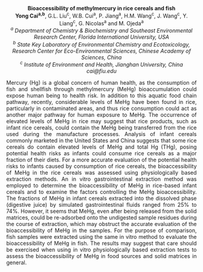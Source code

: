<center><strong>Bioaccessibility of methylmercury in rice cereals and fish</strong>

<center><strong>Yong Cai<sup>a,b</sup></strong>, G.L. Liu<sup>c</sup>, W.B. Cui<sup>a</sup>, P. Jiang<sup>a</sup>, H.M. Wang<sup>c</sup>,
J. Wang<sup>c</sup>, Y. Liang<sup>c</sup>, G. Nicolas<sup>a</sup> and M. Ojeda<sup>a</sup>

<center><i><sup>a</sup> Department of Chemistry & Biochemistry and Southeast Environmental
Research Center, Florida International University, USA</i>

<center><i><sup>b</sup> State Key Laboratory of Environmental Chemistry and Ecotoxicology,
Research Center for Eco-Environmental Sciences, Chinese Academy of Sciences, China</i>

<center><i><sup>c</sup> Institute of Environment and Health, Jianghan University, China</i>

<center><i>cai@fiu.edu</i>

<p style="text-align:justify">Mercury (Hg) is a global concern of human health, as the consumption of
fish and shellfish through methylmercury (MeHg) bioaccumulation could
expose human being to health risk. In addition to this aquatic food
chain pathway, recently, considerable levels of MeHg have been found in
rice, particularly in contaminated areas, and thus rice consumption
could act as another major pathway for human exposure to MeHg. The
occurrence of elevated levels of MeHg in rice may suggest that rice
products, such as infant rice cereals, could contain the MeHg being
transferred from the rice used during the manufacture processes.
Analysis of infant cereals commonly marketed in the United States and
China suggests that some rice cereals do contain elevated levels of MeHg
and total Hg (THg), posing potential health risks as infants could
consume rice cereals as a major fraction of their diets. For a more
accurate evaluation of the potential health risks to infants caused by
consumption of rice cereals, the bioaccessibility of MeHg in the rice
cereals was assessed using physiologically based extraction methods. An
in vitro gastrointestinal extraction method was employed to determine
the bioaccessibility of MeHg in rice-based infant cereals and to examine
the factors controlling the MeHg bioaccessibility. The fractions of MeHg
in infant cereals extracted into the dissolved phase (digestive juice)
by simulated gastrointestinal fluids ranged from 25% to 74%. However, it
seems that MeHg, even after being released from the solid matrices,
could be re-adsorbed onto the undigested sample residues during the
course of extraction, which may obstruct the accurate evaluation of the
bioaccessibility of MeHg in the samples. For the purpose of comparison,
fish samples were extracted using the same in vitro method to evaluate
the bioaccessibility of MeHg in fish. The results may suggest that care
should be exercised when using in vitro physiologically based extraction
tests to assess the bioaccessibility of MeHg in food sources and solid
matrices in general.
